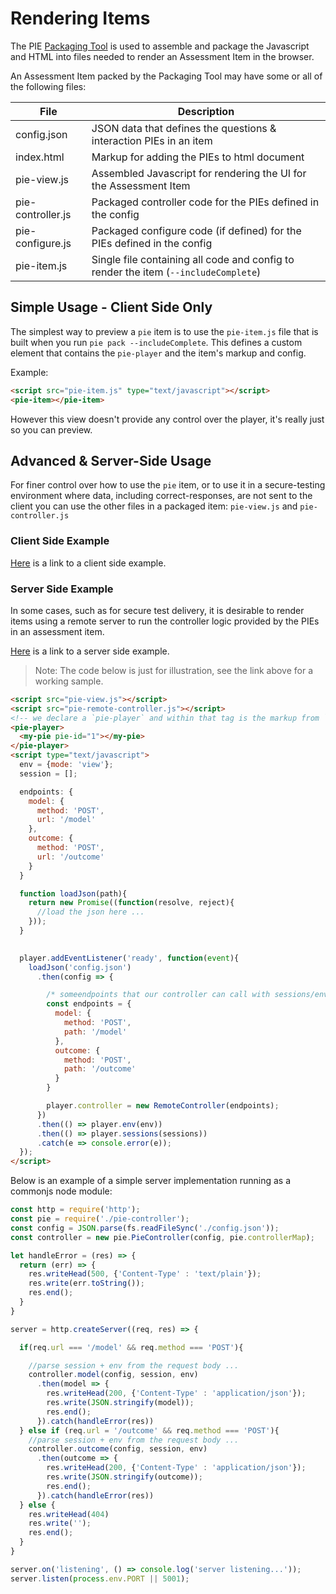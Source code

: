 # Rendering Items

The PIE [Packaging Tool](../packaging-items.md) is used to assemble and package the Javascript and HTML into files needed to render an Assessment Item in the browser.

An Assessment Item packed by the Packaging Tool may have some or all of the following files:

| File              | Description                                                        |
|-------------------|--------------------------------------------------------------------|
| config.json       | JSON data that defines the questions & interaction PIEs in an item |
| index.html        | Markup for adding the PIEs to html document                        |
| pie-view.js       | Assembled Javascript for rendering the UI for the Assessment Item  |
| pie-controller.js | Packaged controller code for the PIEs defined in the config        |
| pie-configure.js  | Packaged configure code (if defined) for the PIEs defined in the config        |
| pie-item.js       | Single file containing all code and config to render the item  (`--includeComplete`)    |


## Simple Usage - Client Side Only

The simplest way to preview a `pie` item is to use the `pie-item.js` file that is built when you run `pie pack --includeComplete`. This defines a custom element that contains the `pie-player` and the item's markup and config. 

Example:
```html
<script src="pie-item.js" type="text/javascript"></script>
<pie-item></pie-item>
```

However this view doesn't provide any control over the player, it's really just so you can preview.

## Advanced & Server-Side Usage

For finer control over how to use the `pie` item, or to use it in a secure-testing environment where data, including correct-responses, are not sent to the client you can use the other files in a packaged item: `pie-view.js` and `pie-controller.js`

### Client Side Example

<a href="https://github.com/PieLabs/simple-pie-samples#pie-with-playerhtml" target="_blank">Here</a> is a link to a client side example.

### Server Side Example

In some cases, such as for secure test delivery, it is desirable to render items using a remote server to run the controller logic provided by the PIEs in an assessment item. 

<a href="https://github.com/PieLabs/pie-remote-controller-demo" target="_blank">Here</a> is a link to a server side example. 

> Note: The code below is just for illustration, see the link above for a working sample.


```html 
<script src="pie-view.js"></script>
<script src="pie-remote-controller.js"></script>
<!-- we declare a `pie-player` and within that tag is the markup from `index.html` -->
<pie-player>
  <my-pie pie-id="1"></my-pie>
</pie-player>
<script type="text/javascript">
  env = {mode: 'view'};
  session = [];

  endpoints: {
    model: {
      method: 'POST',
      url: '/model'
    },
    outcome: {
      method: 'POST',
      url: '/outcome'
    }
  }

  function loadJson(path){
    return new Promise((function(resolve, reject){
      //load the json here ...
    }));
  }

  
  player.addEventListener('ready', function(event){
    loadJson('config.json')
      .then(config => { 

        /* someendpoints that our controller can call with sessions/env */ 
        const endpoints = {
          model: {
            method: 'POST',
            path: '/model'
          },
          outcome: {
            method: 'POST',
            path: '/outcome'
          }
        }

        player.controller = new RemoteController(endpoints);
      })
      .then(() => player.env(env))
      .then(() => player.sessions(sessions))
      .catch(e => console.error(e));
  });
</script>
```

Below is an example of a simple server implementation running as a commonjs node module:

```javascript
const http = require('http');
const pie = require('./pie-controller');
const config = JSON.parse(fs.readFileSync('./config.json'));
const controller = new pie.PieController(config, pie.controllerMap);

let handleError = (res) => {
  return (err) => {
    res.writeHead(500, {'Content-Type' : 'text/plain'});
    res.write(err.toString());
    res.end();
  }
}

server = http.createServer((req, res) => {

  if(req.url === '/model' && req.method === 'POST'){

    //parse session + env from the request body ...
    controller.model(config, session, env)
      .then(model => {
        res.writeHead(200, {'Content-Type' : 'application/json'});
        res.write(JSON.stringify(model));
        res.end();
      }).catch(handleError(res))
  } else if (req.url = '/outcome' && req.method === 'POST'){
    //parse session + env from the request body ...
    controller.outcome(config, session, env)
      .then(outcome => {
        res.writeHead(200, {'Content-Type' : 'application/json'});
        res.write(JSON.stringify(outcome));
        res.end();
      }).catch(handleError(res))
  } else {
    res.writeHead(404)
    res.write('');
    res.end();
  }
}

server.on('listening', () => console.log('server listening...'));
server.listen(process.env.PORT || 5001);

```







